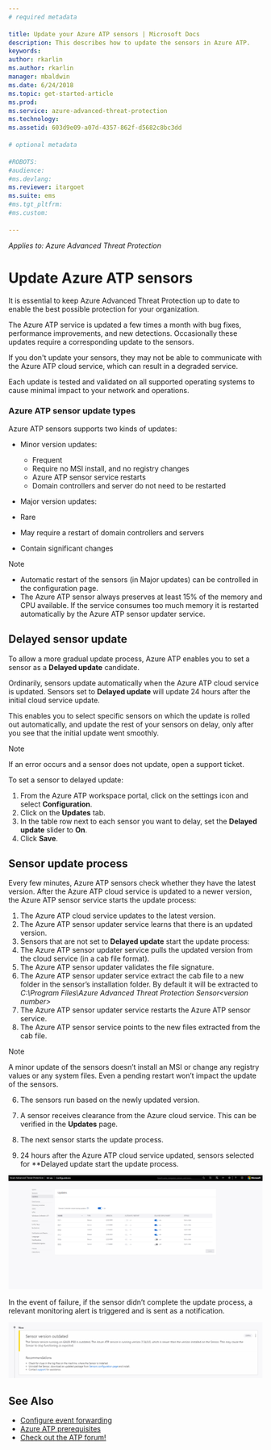 ```yaml
---
# required metadata

title: Update your Azure ATP sensors | Microsoft Docs
description: This describes how to update the sensors in Azure ATP.
keywords:
author: rkarlin
ms.author: rkarlin
manager: mbaldwin
ms.date: 6/24/2018
ms.topic: get-started-article
ms.prod:
ms.service: azure-advanced-threat-protection
ms.technology:
ms.assetid: 603d9e09-a07d-4357-862f-d5682c8bc3dd

# optional metadata

#ROBOTS:
#audience:
#ms.devlang:
ms.reviewer: itargoet
ms.suite: ems
#ms.tgt_pltfrm:
#ms.custom:

---
```


*Applies to: Azure Advanced Threat Protection*


# Update Azure ATP sensors
It is essential to keep Azure Advanced Threat Protection up to date to enable the best possible protection for your organization.

The Azure ATP service is updated a few times a month with bug fixes, performance improvements, and new detections. Occasionally these updates require a corresponding update to the sensors. 

If you don't update your sensors, they may not be able to communicate with the Azure ATP cloud service, which can result in a degraded service.

Each update is tested and validated on all supported operating systems to  cause minimal impact to your network and operations.

### Azure ATP sensor update types	

Azure ATP sensors supports two kinds of updates:
- Minor version updates: 
  -	Frequent 
  - Require no MSI install, and no registry changes
  - Azure ATP sensor service restarts
  - Domain controllers and server do not need to be restarted

- Major version updates:
 - Rare
 - May require a restart of domain controllers and servers
 - Contain significant changes 

> [!NOTE]
>- Automatic restart of the sensors (in Major updates) can be controlled in the configuration page. 
> - The Azure ATP sensor always preserves at least 15% of the memory and CPU available. If the service consumes too much memory it is restarted automatically by the Azure ATP sensor updater service.

## Delayed sensor update
To allow a more gradual update process, Azure ATP enables you to set a sensor as a **Delayed update** candidate. 

Ordinarily, sensors update automatically when the Azure ATP cloud service is updated. Sensors set to **Delayed update** will update 24 hours after the initial cloud service update.

This enables you to select specific sensors on which the update is rolled out automatically, and update the rest of your sensors on delay, only after you see that the initial update went smoothly.

> [!NOTE]
> If an error occurs and a sensor does not update, open a support ticket.

To set a sensor to delayed update:

1. From the Azure ATP workspace portal, click on the settings icon and select **Configuration**.
2. Click on the **Updates** tab.
3. In the table row next to each sensor you want to delay, set the **Delayed update** slider to **On**.
4. Click **Save**.
 
## Sensor update process

Every few minutes, Azure ATP sensors check whether they have the latest version. After the Azure ATP cloud service is updated to a newer version, the Azure ATP sensor service starts the update process:

1. The Azure ATP cloud service updates to the latest version.
2. The Azure ATP sensor updater service learns that there is an updated version.
3. Sensors that are not set to **Delayed update** start the update process:
  1. The Azure ATP sensor updater service pulls the updated version from the cloud service (in a cab file format).
  2. The Azure ATP sensor updater validates the file signature.
  3. The Azure ATP sensor updater service extract the cab file to a new folder in the sensor’s installation folder. By default it will be extracted to *C:\Program Files\Azure Advanced Threat Protection Sensor\<version number>*
  4. The Azure ATP sensor updater service restarts the Azure ATP sensor service.
  5. The Azure ATP sensor service points to the new files extracted from the cab file.
  > [!NOTE]
  >A minor update of the sensors doesn’t install an MSI or change any registry values or any system files. Even a pending restart won’t impact the update of the sensors. 
  6. The sensors run based on the newly updated version.
  7. A sensor receives clearance from the Azure cloud service. This can be verified in the **Updates** page.
  8. The next sensor starts the update process. 

4. 24 hours after the Azure ATP cloud service updated, sensors selected for **Delayed update start the update process.

![sensor update](./media/sensor-update.png)


In the event of failure, if the sensor didn’t complete the update process, a relevant monitoring alert is triggered and is sent as a notification.

![sensor outdated](./media/sensor-outdated.png)


## See Also

- [Configure event forwarding](configure-event-forwarding.md)
- [Azure ATP prerequisites](atp-prerequisites.md)
- [Check out the ATP forum!](https://aka.ms/azureatpcommunity)